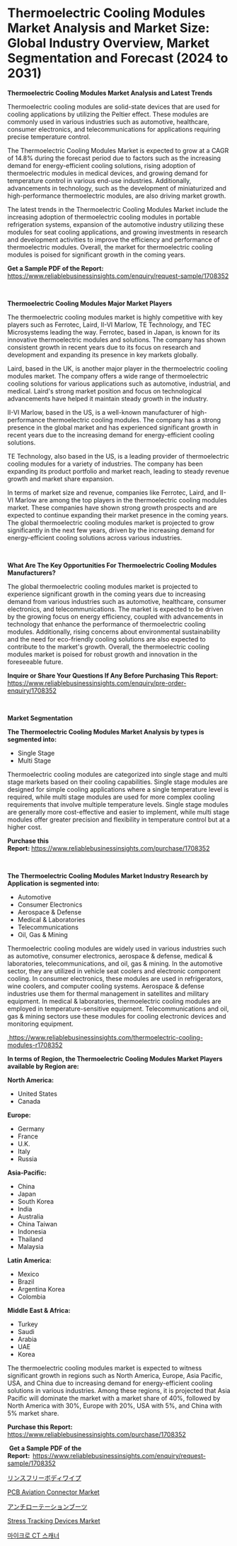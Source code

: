 <p><h1>Thermoelectric Cooling Modules Market Analysis and Market Size: Global Industry Overview, Market Segmentation and Forecast (2024 to 2031)</h1></p><p><strong>Thermoelectric Cooling Modules Market Analysis and Latest Trends</strong></p>
<p><p>Thermoelectric cooling modules are solid-state devices that are used for cooling applications by utilizing the Peltier effect. These modules are commonly used in various industries such as automotive, healthcare, consumer electronics, and telecommunications for applications requiring precise temperature control.</p><p>The Thermoelectric Cooling Modules Market is expected to grow at a CAGR of 14.8% during the forecast period due to factors such as the increasing demand for energy-efficient cooling solutions, rising adoption of thermoelectric modules in medical devices, and growing demand for temperature control in various end-use industries. Additionally, advancements in technology, such as the development of miniaturized and high-performance thermoelectric modules, are also driving market growth.</p><p>The latest trends in the Thermoelectric Cooling Modules Market include the increasing adoption of thermoelectric cooling modules in portable refrigeration systems, expansion of the automotive industry utilizing these modules for seat cooling applications, and growing investments in research and development activities to improve the efficiency and performance of thermoelectric modules. Overall, the market for thermoelectric cooling modules is poised for significant growth in the coming years.</p></p>
<p><strong>Get a Sample PDF of the Report:&nbsp;</strong> <a href="https://www.reliablebusinessinsights.com/enquiry/request-sample/1708352">https://www.reliablebusinessinsights.com/enquiry/request-sample/1708352</a></p>
<p>&nbsp;</p>
<p><strong>Thermoelectric Cooling Modules Major Market Players</strong></p>
<p><p>The thermoelectric cooling modules market is highly competitive with key players such as Ferrotec, Laird, II-VI Marlow, TE Technology, and TEC Microsystems leading the way. Ferrotec, based in Japan, is known for its innovative thermoelectric modules and solutions. The company has shown consistent growth in recent years due to its focus on research and development and expanding its presence in key markets globally.</p><p>Laird, based in the UK, is another major player in the thermoelectric cooling modules market. The company offers a wide range of thermoelectric cooling solutions for various applications such as automotive, industrial, and medical. Laird's strong market position and focus on technological advancements have helped it maintain steady growth in the industry.</p><p>II-VI Marlow, based in the US, is a well-known manufacturer of high-performance thermoelectric cooling modules. The company has a strong presence in the global market and has experienced significant growth in recent years due to the increasing demand for energy-efficient cooling solutions.</p><p>TE Technology, also based in the US, is a leading provider of thermoelectric cooling modules for a variety of industries. The company has been expanding its product portfolio and market reach, leading to steady revenue growth and market share expansion.</p><p>In terms of market size and revenue, companies like Ferrotec, Laird, and II-VI Marlow are among the top players in the thermoelectric cooling modules market. These companies have shown strong growth prospects and are expected to continue expanding their market presence in the coming years. The global thermoelectric cooling modules market is projected to grow significantly in the next few years, driven by the increasing demand for energy-efficient cooling solutions across various industries.</p></p>
<p>&nbsp;</p>
<p><strong>What Are The Key Opportunities For Thermoelectric Cooling Modules Manufacturers?</strong></p>
<p><p>The global thermoelectric cooling modules market is projected to experience significant growth in the coming years due to increasing demand from various industries such as automotive, healthcare, consumer electronics, and telecommunications. The market is expected to be driven by the growing focus on energy efficiency, coupled with advancements in technology that enhance the performance of thermoelectric cooling modules. Additionally, rising concerns about environmental sustainability and the need for eco-friendly cooling solutions are also expected to contribute to the market's growth. Overall, the thermoelectric cooling modules market is poised for robust growth and innovation in the foreseeable future.</p></p>
<p><strong>Inquire or Share Your Questions If Any Before Purchasing This Report:</strong> <a href="https://www.reliablebusinessinsights.com/enquiry/pre-order-enquiry/1708352">https://www.reliablebusinessinsights.com/enquiry/pre-order-enquiry/1708352</a></p>
<p>&nbsp;</p>
<p><strong>Market Segmentation</strong></p>
<p><strong>The Thermoelectric Cooling Modules Market Analysis by types is segmented into:</strong></p>
<p><ul><li>Single Stage</li><li>Multi Stage</li></ul></p>
<p><p>Thermoelectric cooling modules are categorized into single stage and multi stage markets based on their cooling capabilities. Single stage modules are designed for simple cooling applications where a single temperature level is required, while multi stage modules are used for more complex cooling requirements that involve multiple temperature levels. Single stage modules are generally more cost-effective and easier to implement, while multi stage modules offer greater precision and flexibility in temperature control but at a higher cost.</p></p>
<p><strong>Purchase this Report:&nbsp;</strong><a href="https://www.reliablebusinessinsights.com/purchase/1708352">https://www.reliablebusinessinsights.com/purchase/1708352</a></p>
<p>&nbsp;</p>
<p><strong>The Thermoelectric Cooling Modules Market Industry Research by Application is segmented into:</strong></p>
<p><ul><li>Automotive</li><li>Consumer Electronics</li><li>Aerospace & Defense</li><li>Medical & Laboratories</li><li>Telecommunications</li><li>Oil, Gas & Mining</li></ul></p>
<p><p>Thermoelectric cooling modules are widely used in various industries such as automotive, consumer electronics, aerospace & defense, medical & laboratories, telecommunications, and oil, gas & mining. In the automotive sector, they are utilized in vehicle seat coolers and electronic component cooling. In consumer electronics, these modules are used in refrigerators, wine coolers, and computer cooling systems. Aerospace & defense industries use them for thermal management in satellites and military equipment. In medical & laboratories, thermoelectric cooling modules are employed in temperature-sensitive equipment. Telecommunications and oil, gas & mining sectors use these modules for cooling electronic devices and monitoring equipment.</p></p>
<p><a href="https://www.reliablebusinessinsights.com/thermoelectric-cooling-modules-r1708352">&nbsp;https://www.reliablebusinessinsights.com/thermoelectric-cooling-modules-r1708352</a></p>
<p><strong>In terms of Region, the Thermoelectric Cooling Modules Market Players available by Region are:</strong></p>
<p>
    <p> <strong> North America: </strong>
        <ul>
            <li>United States</li>
            <li>Canada</li>
        </ul>
        </p> 
    <p> <strong> Europe: </strong>
        <ul>
            <li>Germany</li>
            <li>France</li>
            <li>U.K.</li>
            <li>Italy</li>
            <li>Russia</li>
        </ul>
        </p> 
    <p> <strong> Asia-Pacific: </strong>
        <ul>
            <li>China</li>
            <li>Japan</li>
            <li>South Korea</li>
            <li>India</li>
            <li>Australia</li>
            <li>China Taiwan</li>
            <li>Indonesia</li>
            <li>Thailand</li>
            <li>Malaysia</li>
        </ul>
        </p> 
    <p> <strong> Latin America: </strong>
        <ul>
            <li>Mexico</li>
            <li>Brazil</li>
            <li>Argentina Korea</li>
            <li>Colombia</li>
        </ul>
        </p> 
    <p> <strong> Middle East & Africa: </strong>
        <ul>
            <li>Turkey</li>
            <li>Saudi</li>
            <li>Arabia</li>
            <li>UAE</li>
            <li>Korea</li>
        </ul>
    </p>
    </p>
<p><p>The thermoelectric cooling modules market is expected to witness significant growth in regions such as North America, Europe, Asia Pacific, USA, and China due to increasing demand for energy-efficient cooling solutions in various industries. Among these regions, it is projected that Asia Pacific will dominate the market with a market share of 40%, followed by North America with 30%, Europe with 20%, USA with 5%, and China with 5% market share.</p></p>
<p><strong>Purchase this Report: </strong><a href="https://www.reliablebusinessinsights.com/purchase/1708352">https://www.reliablebusinessinsights.com/purchase/1708352</a></p>
<p>&nbsp;<strong>Get a Sample PDF of the Report:&nbsp;&nbsp;</strong><a href="https://www.reliablebusinessinsights.com/enquiry/request-sample/1708352">https://www.reliablebusinessinsights.com/enquiry/request-sample/1708352</a></p>
<p><strong></strong></p>
<p><p><a href="https://github.com/DayanaRunolfsdottir/Market-Research-Report-List-1/blob/main/1790609103691.md">リンスフリーボディワイプ</a></p><p><a href="https://issuu.com/reportprime-2/docs/pcb-aviation-connector-market-size-2030.pptx">PCB Aviation Connector Market</a></p><p><a href="https://github.com/ihabdkwlxs948/Market-Research-Report-List-2/blob/main/2519181103692.md">アンチローテーションブーツ</a></p><p><a href="https://issuu.com/reportprime-2/docs/stress-tracking-devices-market-size-2030.pptx">Stress Tracking Devices Market</a></p><p><a href="https://github.com/darrellockm3ytan895656/Market-Research-Report-List-2/blob/main/128570497193.md">마이크로 CT 스캐너</a></p></p>